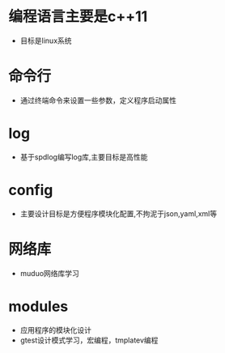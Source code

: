 # 编程语言主要是c++11
- 目标是linux系统
# 命令行
- 通过终端命令来设置一些参数，定义程序启动属性
# log
- 基于spdlog编写log库,主要目标是高性能

# config
- 主要设计目标是方便程序模块化配置,不拘泥于json,yaml,xml等

# 网络库
- muduo网络库学习

# modules
- 应用程序的模块化设计
- gtest设计模式学习，宏编程，tmplatev编程
